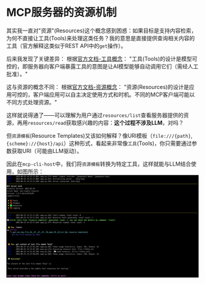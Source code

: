# MCP服务器的资源机制
其实我一直对"资源"(Resources)这个概念感到困惑：如果目标是支持内容检索，为何不直接让工具(Tools)来处理这类任务？我的意思是直接提供查询相关内容的工具（官方解释这类似于REST API中的`get`操作）。

后来我发现了关键差异：
根据[官方文档-工具概念](https://modelcontextprotocol.io/docs/concepts/tools)：
"工具(Tools)的设计是模型可控的，即服务器向客户端暴露工具的意图是让AI模型能够自动调用它们（需经人工批准）。"

这与资源的概念不同：
根据[官方文档-资源概念](https://modelcontextprotocol.io/docs/concepts/resources)：
"资源(Resources)的设计是应用可控的，客户端应用可以自主决定使用方式和时机。不同的MCP客户端可能以不同方式处理资源。"

这样就说得通了——可以理解为用户通过`resources/list`查看服务器提供的资源，再用`resources/read`获取感兴趣的内容：**这个过程不涉及LLM**，对吗？

但`资源模板`(Resource Templates)又该如何解释？像URI模板（`file:///{path}`, `{scheme}://{host}/api`）这种形式，看起来非常像`工具`(Tools)，你只需要通过参数获取URI（可能由LLM驱动）。

因此在`mcp-cli-host`中，我们将`资源模板`转换为特定工具，这样就能与LLM结合使用，如图所示：
![示意图](../images/resource_tools.png)